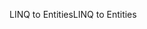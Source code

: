 <span data-ttu-id="935c6-101">LINQ to Entities</span><span class="sxs-lookup"><span data-stu-id="935c6-101">LINQ to Entities</span></span>